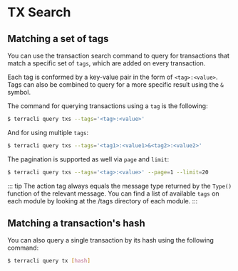 # TX Search

## Matching a set of tags

You can use the transaction search command to query for transactions that match a specific set of `tags`, which are added on every transaction.

Each tag is conformed by a key-value pair in the form of `<tag>:<value>`. Tags can also be combined to query for a more specific result using the `&` symbol.

The command for querying transactions using a `tag` is the following:

```bash
$ terracli query txs --tags='<tag>:<value>'
```

And for using multiple `tags`:

```bash
$ terracli query txs --tags='<tag1>:<value1>&<tag2>:<value2>'
```

The pagination is supported as well via `page` and `limit`:

```bash
$ terracli query txs --tags='<tag>:<value>' --page=1 --limit=20
```

::: tip
The action tag always equals the message type returned by the `Type()` function of the relevant message.
You can find a list of available `tags` on each module by looking at the /tags directory of each module.
:::

## Matching a transaction's hash

You can also query a single transaction by its hash using the following command:

```bash
$ terracli query tx [hash]
```
